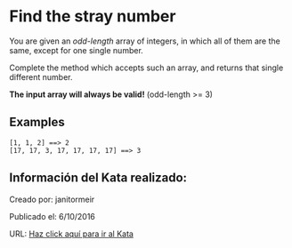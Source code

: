 # Find the stray number
You are given an *odd-length* array of integers, in which all of them are the same, except for one single number.

Complete the method which accepts such an array, and returns that single different number.

**The input array will always be valid!** (odd-length >= 3)

## Examples

```
[1, 1, 2] ==> 2
[17, 17, 3, 17, 17, 17, 17] ==> 3
```

## Información del Kata realizado:
Creado por: janitormeir

Publicado el: 6/10/2016

URL: [Haz click aquí para ir al Kata](https://www.codewars.com/kata/57f609022f4d534f05000024)